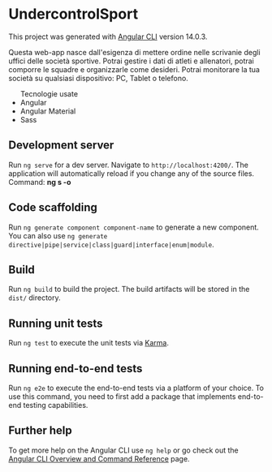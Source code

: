 # UndercontrolSport

This project was generated with [Angular CLI](https://github.com/angular/angular-cli) version 14.0.3.

Questa web-app nasce dall'esigenza di mettere ordine nelle scrivanie degli uffici delle società sportive. Potrai gestire i dati di atleti e allenatori, potrai comporre le squadre e organizzarle come desideri.
Potrai monitorare la tua società su qualsiasi dispositivo: PC, Tablet o telefono.
<ul> Tecnologie usate
  <li>Angular</li>
  <li>Angular Material</li>
  <li>Sass</li>
</ul>

## Development server

Run `ng serve` for a dev server. Navigate to `http://localhost:4200/`. The application will automatically reload if you change any of the source files.</br>
Command: <strong>ng s -o</strong>

## Code scaffolding

Run `ng generate component component-name` to generate a new component. You can also use `ng generate directive|pipe|service|class|guard|interface|enum|module`.

## Build

Run `ng build` to build the project. The build artifacts will be stored in the `dist/` directory.

## Running unit tests

Run `ng test` to execute the unit tests via [Karma](https://karma-runner.github.io).

## Running end-to-end tests

Run `ng e2e` to execute the end-to-end tests via a platform of your choice. To use this command, you need to first add a package that implements end-to-end testing capabilities.

## Further help

To get more help on the Angular CLI use `ng help` or go check out the [Angular CLI Overview and Command Reference](https://angular.io/cli) page.
